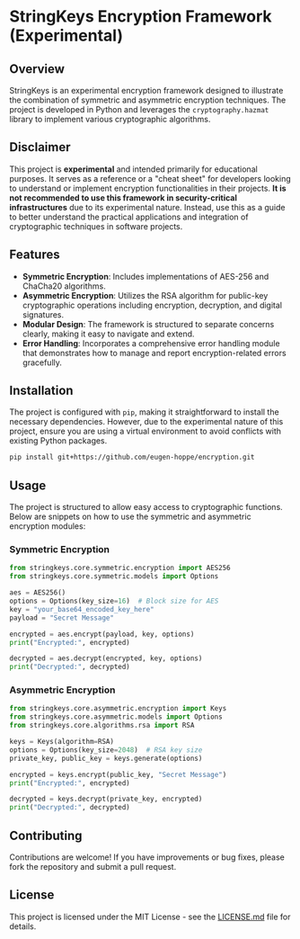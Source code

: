 # StringKeys Encryption Framework (Experimental)

## Overview

StringKeys is an experimental encryption framework designed to illustrate the combination of symmetric and asymmetric encryption techniques.
The project is developed in Python and leverages the `cryptography.hazmat` library to implement various cryptographic algorithms.

## Disclaimer

This project is **experimental** and intended primarily for educational purposes.
It serves as a reference or a "cheat sheet" for developers looking to understand or implement encryption functionalities in their projects.
**It is not recommended to use this framework in security-critical infrastructures** due to its experimental nature.
Instead, use this as a guide to better understand the practical applications and integration of cryptographic techniques in software projects.

## Features

- **Symmetric Encryption**: Includes implementations of AES-256 and ChaCha20 algorithms.
- **Asymmetric Encryption**: Utilizes the RSA algorithm for public-key cryptographic operations including encryption, decryption, and digital signatures.
- **Modular Design**: The framework is structured to separate concerns clearly, making it easy to navigate and extend.
- **Error Handling**: Incorporates a comprehensive error handling module that demonstrates how to manage and report encryption-related errors gracefully.

## Installation

The project is configured with `pip`, making it straightforward to install the necessary dependencies.
However, due to the experimental nature of this project, ensure you are using a virtual environment to avoid conflicts with existing Python packages.

```bash
pip install git+https://github.com/eugen-hoppe/encryption.git
```

## Usage

The project is structured to allow easy access to cryptographic functions.
Below are snippets on how to use the symmetric and asymmetric encryption modules:

### Symmetric Encryption

```python
from stringkeys.core.symmetric.encryption import AES256
from stringkeys.core.symmetric.models import Options

aes = AES256()
options = Options(key_size=16)  # Block size for AES
key = "your_base64_encoded_key_here"
payload = "Secret Message"

encrypted = aes.encrypt(payload, key, options)
print("Encrypted:", encrypted)

decrypted = aes.decrypt(encrypted, key, options)
print("Decrypted:", decrypted)
```

### Asymmetric Encryption

```python
from stringkeys.core.asymmetric.encryption import Keys
from stringkeys.core.asymmetric.models import Options
from stringkeys.core.algorithms.rsa import RSA

keys = Keys(algorithm=RSA)
options = Options(key_size=2048)  # RSA key size
private_key, public_key = keys.generate(options)

encrypted = keys.encrypt(public_key, "Secret Message")
print("Encrypted:", encrypted)

decrypted = keys.decrypt(private_key, encrypted)
print("Decrypted:", decrypted)
```

## Contributing

Contributions are welcome! If you have improvements or bug fixes, please fork the repository and submit a pull request.

## License

This project is licensed under the MIT License - see the [LICENSE.md](LICENSE.md) file for details.
